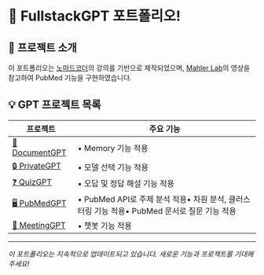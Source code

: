 # 🚀 FullstackGPT 포트폴리오!


## 🌟 프로젝트 소개

이 포트폴리오는 [노마드코더](https://nomadcoders.co/)의 강의를 기반으로 제작되었으며, 
[Mahler Lab](https://www.youtube.com/watch?v=FX65lQr7Ghc)의 영상을 참고하여 PubMed 기능을 구현하였습니다.

## 💡 GPT 프로젝트 목록

| 프로젝트 | 주요 기능 |
|----------|-----------|
| [📃 DocumentGPT](DocumentGPT) | • Memory 기능 적용 |
| [🔒 PrivateGPT](PrivateGPT) | • 모델 선택 기능 적용 |
| [❓ QuizGPT](QuizGPT) | • 오답 및 정답 해설 기능 적용 |
| [🖥️ PubMedGPT](PubMedGPT) | • PubMed API로 주제 분석 적용• 차원 분석, 클러스터링 기능 적용• PubMed 문서로 질문 기능 적용 |
| [💼 MeetingGPT](MeetingGPT) | • 챗봇 기능 적용 |

---

*이 포트폴리오는 지속적으로 업데이트되고 있습니다. 새로운 기능과 프로젝트를 기대해 주세요!*

